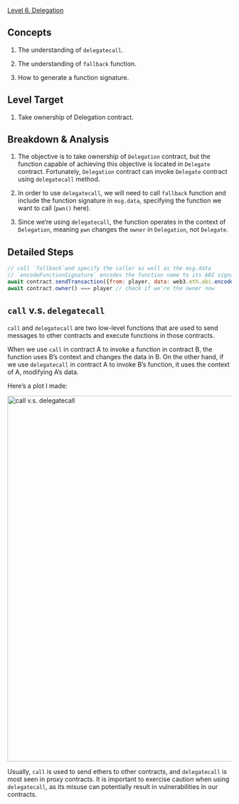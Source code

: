[Level 6. Delegation](https://ethernaut.openzeppelin.com/level/0x73379d8B82Fda494ee59555f333DF7D44483fD58)

## Concepts

1. The understanding of `delegatecall`.

2. The understanding of `fallback` function.

3. How to generate a function signature.

## Level Target

1. Take ownership of Delegation contract.

## Breakdown & Analysis

1. The objective is to take ownership of `Delegation` contract, but the function capable of achieving this objective is located in `Delegate` contract. Fortunately, `Delegation` contract can invoke `Delegate` contract using `delegatecall` method.

2. In order to use `delegatecall`, we will need to call `fallback` function and include the function signature in `msg.data`, specifying the function we want to call (`pwn()` here).

3. Since we’re using `delegatecall`, the function operates in the context of `Delegation`, meaning `pwn` changes the `owner` in `Delegation`, not `Delegate`.

## Detailed Steps

```js
// call `fallback`and specify the caller as well as the msg.data
// `encodeFunctionSignature` encodes the function name to its ABI signature
await contract.sendTransaction({from: player, data: web3.eth.abi.encodeFunctionSignature('pwn()')})
await contract.owner() === player // check if we're the owner now
```

## `call` v.s. `delegatecall`

`call` and `delegatecall` are two low-level functions that are used to send messages to other contracts and execute functions in those contracts.

When we use `call` in contract A to invoke a function in contract B, the function uses B’s context and changes the data in B. On the other hand, if we use `delegatecall` in contract A to invoke B’s function, it uses the context of A, modifying A’s data.

Here’s a plot I made:

<img width="821" alt="call v.s. delegatecall" src="https://user-images.githubusercontent.com/99255480/226260772-4d85d304-3ed6-4d7e-aca0-9f78a7a4bd3d.png">

Usually, `call` is used to send ethers to other contracts, and `delegatecall` is most seen in proxy contracts. It is important to exercise caution when using `delegatecall`, as its misuse can potentially result in vulnerabilities in our contracts.
